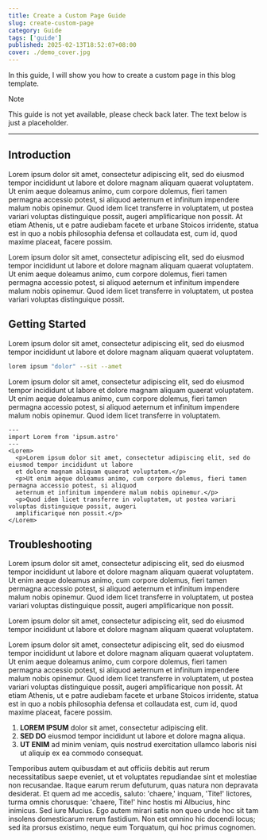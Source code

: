 ```yaml
---
title: Create a Custom Page Guide
slug: create-custom-page
category: Guide
tags: ['guide']
published: 2025-02-13T18:52:07+08:00
cover: ./demo_cover.jpg
---
```


In this guide, I will show you how to create a custom page in this blog template.

> [!NOTE]
> This guide is not yet available, please check back later. The text below is just a placeholder.

---

## Introduction

Lorem ipsum dolor sit amet, consectetur adipiscing elit, sed do eiusmod tempor incididunt ut labore
et dolore magnam aliquam quaerat voluptatem. Ut enim aeque doleamus animo, cum corpore
dolemus, fieri tamen permagna accessio potest, si aliquod aeternum et infinitum impendere malum
nobis opinemur. Quod idem licet transferre in voluptatem, ut postea variari voluptas distinguique
possit, augeri amplificarique non possit. At etiam Athenis, ut e patre audiebam facete et urbane
Stoicos irridente, statua est in quo a nobis philosophia defensa et collaudata est, cum id, quod
maxime placeat, facere possim.

Lorem ipsum dolor sit amet, consectetur adipiscing elit, sed do eiusmod tempor incididunt ut labore
et dolore magnam aliquam quaerat voluptatem. Ut enim aeque doleamus animo, cum corpore
dolemus, fieri tamen permagna accessio potest, si aliquod aeternum et infinitum impendere malum
nobis opinemur. Quod idem licet transferre in voluptatem, ut postea variari voluptas distinguique
possit.

## Getting Started

Lorem ipsum dolor sit amet, consectetur adipiscing elit, sed do eiusmod tempor incididunt ut labore
et dolore magnam aliquam quaerat voluptatem.

```bash
lorem ipsum "dolor" --sit --amet
```

Lorem ipsum dolor sit amet, consectetur adipiscing elit, sed do eiusmod tempor incididunt ut labore
et dolore magnam aliquam quaerat voluptatem. Ut enim aeque doleamus animo, cum corpore
dolemus, fieri tamen permagna accessio potest, si aliquod aeternum et infinitum impendere malum
nobis opinemur. Quod idem licet transferre in voluptatem.

```astro
---
import Lorem from 'ipsum.astro'
---
<Lorem>
  <p>Lorem ipsum dolor sit amet, consectetur adipiscing elit, sed do eiusmod tempor incididunt ut labore
  et dolore magnam aliquam quaerat voluptatem.</p>
  <p>Ut enim aeque doleamus animo, cum corpore dolemus, fieri tamen permagna accessio potest, si aliquod
  aeternum et infinitum impendere malum nobis opinemur.</p>
  <p>Quod idem licet transferre in voluptatem, ut postea variari voluptas distinguique possit, augeri
  amplificarique non possit.</p>
</Lorem>
```

## Troubleshooting

Lorem ipsum dolor sit amet, consectetur adipiscing elit, sed do eiusmod tempor incididunt ut labore
et dolore magnam aliquam quaerat voluptatem. Ut enim aeque doleamus animo, cum corpore
dolemus, fieri tamen permagna accessio potest, si aliquod aeternum et infinitum impendere malum
nobis opinemur. Quod idem licet transferre in voluptatem, ut postea variari voluptas distinguique
possit, augeri amplificarique non possit.

Lorem ipsum dolor sit amet, consectetur adipiscing elit, sed do eiusmod tempor incididunt ut labore
et dolore magnam aliquam quaerat voluptatem.

Lorem ipsum dolor sit amet, consectetur adipiscing elit, sed do eiusmod tempor incididunt ut labore
et dolore magnam aliquam quaerat voluptatem. Ut enim aeque doleamus animo, cum corpore
dolemus, fieri tamen permagna accessio potest, si aliquod aeternum et infinitum impendere malum
nobis opinemur. Quod idem licet transferre in voluptatem, ut postea variari voluptas distinguique
possit, augeri amplificarique non possit. At etiam Athenis, ut e patre audiebam facete et urbane
Stoicos irridente, statua est in quo a nobis philosophia defensa et collaudata est, cum id, quod
maxime placeat, facere possim.

1. **LOREM IPSUM** dolor sit amet, consectetur adipiscing elit.
2. **SED DO** eiusmod tempor incididunt ut labore et dolore magna aliqua.
3. **UT ENIM** ad minim veniam, quis nostrud exercitation ullamco laboris nisi ut aliquip ex ea commodo consequat.

Temporibus autem quibusdam et aut officiis debitis aut rerum necessitatibus saepe eveniet, ut et
voluptates repudiandae sint et molestiae non recusandae. Itaque earum rerum defuturum, quas
natura non depravata desiderat. Et quem ad me accedis, saluto: 'chaere,' inquam, 'Tite!' lictores,
turma omnis chorusque: 'chaere, Tite!' hinc hostis mi Albucius, hinc inimicus. Sed iure Mucius. Ego
autem mirari satis non queo unde hoc sit tam insolens domesticarum rerum fastidium. Non est
omnino hic docendi locus; sed ita prorsus existimo, neque eum Torquatum, qui hoc primus cognomen.